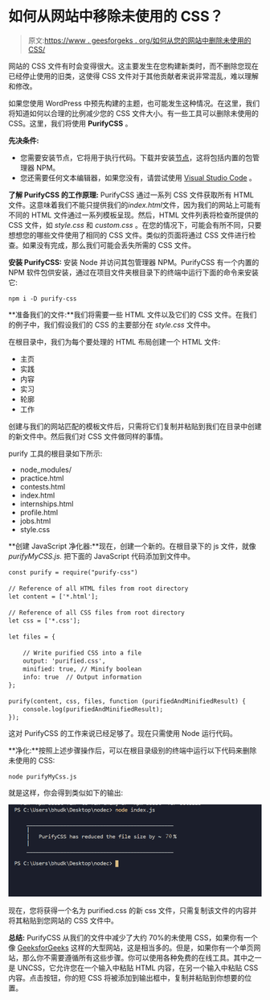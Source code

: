 # 如何从网站中移除未使用的 CSS？

> 原文:[https://www . geesforgeks . org/如何从您的网站中删除未使用的 CSS/](https://www.geeksforgeeks.org/how-to-remove-unused-css-from-your-website/)

网站的 CSS 文件有时会变得很大。这主要发生在您构建新类时，而不删除您现在已经停止使用的旧类，这使得 CSS 文件对于其他贡献者来说非常混乱，难以理解和修改。

如果您使用 WordPress 中预先构建的主题，也可能发生这种情况。在这里，我们将知道如何以合理的比例减少您的 CSS 文件大小。有一些工具可以删除未使用的 CSS。这里，我们将使用 **PurifyCSS** 。

**先决条件:**

*   您需要安装节点，它将用于执行代码。下载并安装[节点](https://nodejs.org/en/download/)，这将包括内置的包管理器 NPM。
*   您还需要任何文本编辑器，如果您没有，请尝试使用 [Visual Studio Code](https://code.visualstudio.com/download) 。

**了解 PurifyCSS 的工作原理:** PurifyCSS 通过一系列 CSS 文件获取所有 HTML 文件。这意味着我们不能只提供我们的*index.html*文件，因为我们的网站上可能有不同的 HTML 文件通过一系列模板呈现。然后，HTML 文件列表将检查所提供的 CSS 文件，如 *style.css* 和 *custom.css* 。在您的情况下，可能会有所不同，只要想想您的哪些文件使用了相同的 CSS 文件。类似的页面将通过 CSS 文件进行检查。如果没有完成，那么我们可能会丢失所需的 CSS 文件。

**安装 PurifyCSS:** 安装 Node 并访问其包管理器 NPM。PurifyCSS 有一个内置的 NPM 软件包供安装，通过在项目文件夹根目录下的终端中运行下面的命令来安装它:

```
npm i -D purify-css

```

**准备我们的文件:**我们将需要一些 HTML 文件以及它们的 CSS 文件。在我们的例子中，我们假设我们的 CSS 的主要部分在 *style.css* 文件中。

在根目录中，我们为每个要处理的 HTML 布局创建一个 HTML 文件:

*   主页
*   实践
*   内容
*   实习
*   轮廓
*   工作

创建与我们的网站匹配的模板文件后，只需将它们复制并粘贴到我们在目录中创建的新文件中。然后我们对 CSS 文件做同样的事情。

purify 工具的根目录如下所示:

*   node_modules/
*   practice.html
*   contests.html
*   index.html
*   internships.html
*   profile.html
*   jobs.html
*   style.css

**创建 JavaScript 净化器:**现在，创建一个新的。在根目录下的 js 文件，就像 *purifyMyCSS.js.* 把下面的 JavaScript 代码添加到文件中。

```
const purify = require("purify-css")

// Reference of all HTML files from root directory
let content = ['*.html'];

// Reference of all CSS files from root directory
let css = ['*.css'];

let files = {

    // Write purified CSS into a file
    output: 'purified.css',
    minified: true, // Minify boolean
    info: true  // Output information
};

purify(content, css, files, function (purifiedAndMinifiedResult) {
    console.log(purifiedAndMinifiedResult);
});
```

这对 PurifyCSS 的工作来说已经足够了。现在只需使用 Node 运行代码。

**净化:**按照上述步骤操作后，可以在根目录级别的终端中运行以下代码来删除未使用的 CSS:

```
node purifyMyCss.js

```

就是这样，你会得到类似如下的输出:

![](img/fca3e70d69262c6f9babddbec9e25a4b.png)

现在，您将获得一个名为 purified.css 的新 css 文件，只需复制该文件的内容并将其粘贴到您网站的 CSS 文件中。

**总结:**
PurifyCSS 从我们的文件中减少了大约 70%的未使用 CSS，如果你有一个像 [GeeksforGeeks](https://www.geeksforgeeks.org/) 这样的大型网站，这是相当多的。但是，如果你有一个单页网站，那么你不需要遵循所有这些步骤。你可以使用各种免费的在线工具。其中之一是 UNCSS，它允许您在一个输入中粘贴 HTML 内容，在另一个输入中粘贴 CSS 内容。点击按钮，你的短 CSS 将被添加到输出框中，复制并粘贴到你想要的位置。